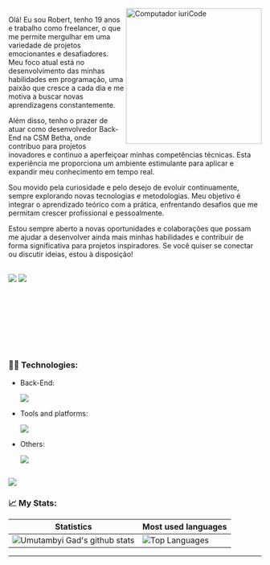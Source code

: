
<img src="https://github.com/robertferrei/robertferrei/assets/126025896/5b40e390-62cb-42fd-a83e-0815a00df2ec)" min-width="270px" max-width="400px" width="270px" align="right" alt="Computador iuriCode">

<p align="left"> 
 Olá! Eu sou Robert, tenho 19 anos e trabalho como freelancer, o que me permite mergulhar em uma variedade de projetos emocionantes e desafiadores. Meu foco atual está no desenvolvimento das minhas habilidades em programação, uma paixão que cresce a cada dia e me motiva a buscar novas aprendizagens constantemente.

Além disso, tenho o prazer de atuar como desenvolvedor Back-End na CSM Betha, onde contribuo para projetos inovadores e continuo a aperfeiçoar minhas competências técnicas. Esta experiência me proporciona um ambiente estimulante para aplicar e expandir meu conhecimento em tempo real.

Sou movido pela curiosidade e pelo desejo de evoluir continuamente, sempre explorando novas tecnologias e metodologias. Meu objetivo é integrar o aprendizado teórico com a prática, enfrentando desafios que me permitam crescer profissional e pessoalmente.

Estou sempre aberto a novas oportunidades e colaborações que possam me ajudar a desenvolver ainda mais minhas habilidades e contribuir de forma significativa para projetos inspiradores. Se você quiser se conectar ou discutir ideias, estou à disposição!

</p>

<p align="left"><br>
  <a href="mailto:robertferreiramaia20@gmail.com" alt="Gmail">
  <img src="https://img.shields.io/badge/Gmail-D14836?style=for-the-badge&logo=gmail&logoColor=white" /></a>

  <a href="https://www.linkedin.com/in/robert-ferreira-/" alt="Linkedin">
  <img src="https://img.shields.io/badge/LinkedIn-0077B5?style=for-the-badge&logo=linkedin&logoColor=white" /></a>

    
  ## <br><br><br><br>
  
  <h3><strong>👨‍💻 Technologies:</strong></h3>
  
  <ul>
    <li>
      <p>Back-End:</p>
        <a href="https://skillicons.dev">
    <img src="https://skillicons.dev/icons?i=php,laravel,mysql,postman,ruby,rails,python,kotlin" />
  </a>
    </li>
       <li>
    <p>Tools and platforms:</p>
        <a href="https://skillicons.dev">
    <img src="https://skillicons.dev/icons?i=git,github,figma,linux,vscode" />
  </a>
    </li>
    <li>
    <p>Others:</p>
        <a href="https://skillicons.dev">
    <img src="https://skillicons.dev/icons?i=js,react,html,css,fastapi" />
  </a>
    </li>
</ul>
  
##
[![](https://visitcount.itsvg.in/api?id=robertFerrei&icon=0&color=0)](https://visitcount.itsvg.in)
<h3>📈 My Stats:</h3>

| Statistics                                                                                                                                                          | Most used languages                                                                                                                                                                   |
| ------------------------------------------------------------------------------------------------------------------------------------------------------------------------ | ---------------------------------------------------------------------------------------------------------------------------------------------------------------------------------- |
| ![Umutambyi Gad's github stats](https://github-readme-stats.vercel.app/api?username=robertFerrei&theme=dark&hide_border=false&include_all_commits=true&count_private=false) | ![Top Languages](https://github-readme-stats.vercel.app/api/top-langs/?username=robertFerrei&theme=dark&hide_border=false&include_all_commits=true&count_private=false&layout=compact) |




 

<!-- Proudly created with GPRM ( https://gprm.itsvg.in ) -->

---


<!-- Proudly created with GPRM ( https://gprm.itsvg.in ) -->









 
